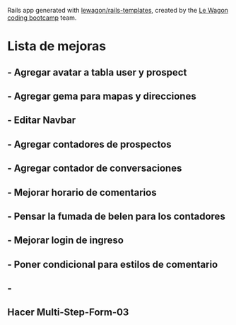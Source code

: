 Rails app generated with [lewagon/rails-templates](https://github.com/lewagon/rails-templates), created by the [Le Wagon coding bootcamp](https://www.lewagon.com) team.

# Lista de mejoras

## - Agregar avatar a tabla user y prospect
## - Agregar gema para mapas y direcciones
## - Editar Navbar
## - Agregar contadores de prospectos
## - Agregar contador de conversaciones
## - Mejorar horario de comentarios
## - Pensar la fumada de belen para los contadores
## - Mejorar login de ingreso
## - Poner condicional para estilos de comentario
## -

## Hacer Multi-Step-Form-03
